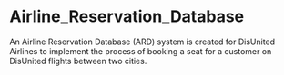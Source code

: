 # Airline_Reservation_Database
An Airline Reservation Database (ARD) system is created for DisUnited Airlines to implement the process of booking a seat for a customer on DisUnited flights between
two cities.
